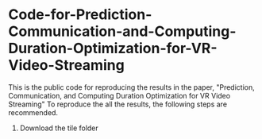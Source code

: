 # Code-for-Prediction-Communication-and-Computing-Duration-Optimization-for-VR-Video-Streaming
This is the public code for reproducing the results in the paper, "Prediction, Communication, and Computing Duration Optimization for VR Video Streaming"
To reproduce the all the results, the following steps are recommended.


1. Download the tile folder 
